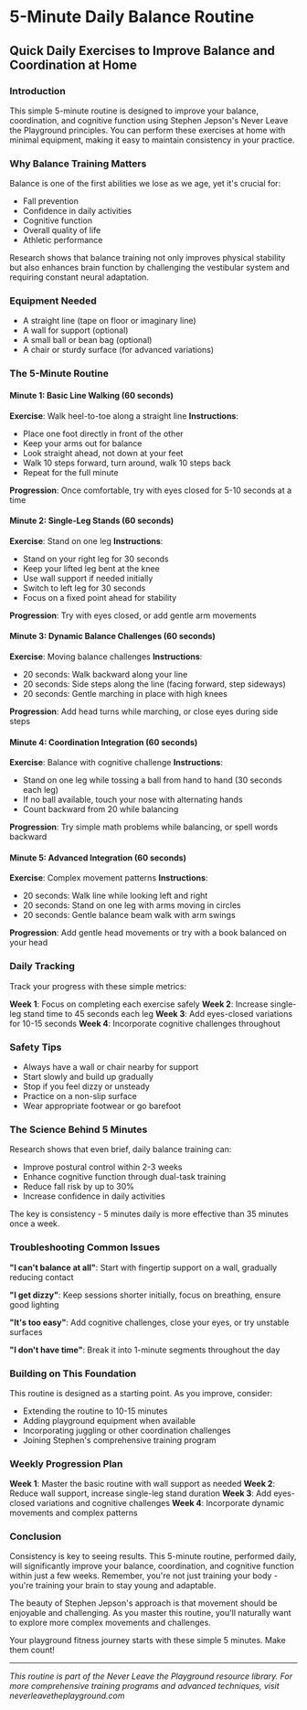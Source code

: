 # 5-Minute Daily Balance Routine
## Quick Daily Exercises to Improve Balance and Coordination at Home

### Introduction

This simple 5-minute routine is designed to improve your balance, coordination, and cognitive function using Stephen Jepson's Never Leave the Playground principles. You can perform these exercises at home with minimal equipment, making it easy to maintain consistency in your practice.

### Why Balance Training Matters

Balance is one of the first abilities we lose as we age, yet it's crucial for:
- Fall prevention
- Confidence in daily activities
- Cognitive function
- Overall quality of life
- Athletic performance

Research shows that balance training not only improves physical stability but also enhances brain function by challenging the vestibular system and requiring constant neural adaptation.

### Equipment Needed

- A straight line (tape on floor or imaginary line)
- A wall for support (optional)
- A small ball or bean bag (optional)
- A chair or sturdy surface (for advanced variations)

### The 5-Minute Routine

#### Minute 1: Basic Line Walking (60 seconds)
**Exercise**: Walk heel-to-toe along a straight line
**Instructions**:
- Place one foot directly in front of the other
- Keep your arms out for balance
- Look straight ahead, not down at your feet
- Walk 10 steps forward, turn around, walk 10 steps back
- Repeat for the full minute

**Progression**: Once comfortable, try with eyes closed for 5-10 seconds at a time

#### Minute 2: Single-Leg Stands (60 seconds)
**Exercise**: Stand on one leg
**Instructions**:
- Stand on your right leg for 30 seconds
- Keep your lifted leg bent at the knee
- Use wall support if needed initially
- Switch to left leg for 30 seconds
- Focus on a fixed point ahead for stability

**Progression**: Try with eyes closed, or add gentle arm movements

#### Minute 3: Dynamic Balance Challenges (60 seconds)
**Exercise**: Moving balance challenges
**Instructions**:
- 20 seconds: Walk backward along your line
- 20 seconds: Side steps along the line (facing forward, step sideways)
- 20 seconds: Gentle marching in place with high knees

**Progression**: Add head turns while marching, or close eyes during side steps

#### Minute 4: Coordination Integration (60 seconds)
**Exercise**: Balance with cognitive challenge
**Instructions**:
- Stand on one leg while tossing a ball from hand to hand (30 seconds each leg)
- If no ball available, touch your nose with alternating hands
- Count backward from 20 while balancing

**Progression**: Try simple math problems while balancing, or spell words backward

#### Minute 5: Advanced Integration (60 seconds)
**Exercise**: Complex movement patterns
**Instructions**:
- 20 seconds: Walk line while looking left and right
- 20 seconds: Stand on one leg with arms moving in circles
- 20 seconds: Gentle balance beam walk with arm swings

**Progression**: Add gentle head movements or try with a book balanced on your head

### Daily Tracking

Track your progress with these simple metrics:

**Week 1**: Focus on completing each exercise safely
**Week 2**: Increase single-leg stand time to 45 seconds each leg
**Week 3**: Add eyes-closed variations for 10-15 seconds
**Week 4**: Incorporate cognitive challenges throughout

### Safety Tips

- Always have a wall or chair nearby for support
- Start slowly and build up gradually
- Stop if you feel dizzy or unsteady
- Practice on a non-slip surface
- Wear appropriate footwear or go barefoot

### The Science Behind 5 Minutes

Research shows that even brief, daily balance training can:
- Improve postural control within 2-3 weeks
- Enhance cognitive function through dual-task training
- Reduce fall risk by up to 30%
- Increase confidence in daily activities

The key is consistency - 5 minutes daily is more effective than 35 minutes once a week.

### Troubleshooting Common Issues

**"I can't balance at all"**: Start with fingertip support on a wall, gradually reducing contact

**"I get dizzy"**: Keep sessions shorter initially, focus on breathing, ensure good lighting

**"It's too easy"**: Add cognitive challenges, close your eyes, or try unstable surfaces

**"I don't have time"**: Break it into 1-minute segments throughout the day

### Building on This Foundation

This routine is designed as a starting point. As you improve, consider:
- Extending the routine to 10-15 minutes
- Adding playground equipment when available
- Incorporating juggling or other coordination challenges
- Joining Stephen's comprehensive training program

### Weekly Progression Plan

**Week 1**: Master the basic routine with wall support as needed
**Week 2**: Reduce wall support, increase single-leg stand duration
**Week 3**: Add eyes-closed variations and cognitive challenges
**Week 4**: Incorporate dynamic movements and complex patterns

### Conclusion

Consistency is key to seeing results. This 5-minute routine, performed daily, will significantly improve your balance, coordination, and cognitive function within just a few weeks. Remember, you're not just training your body - you're training your brain to stay young and adaptable.

The beauty of Stephen Jepson's approach is that movement should be enjoyable and challenging. As you master this routine, you'll naturally want to explore more complex movements and challenges.

Your playground fitness journey starts with these simple 5 minutes. Make them count!

---

*This routine is part of the Never Leave the Playground resource library. For more comprehensive training programs and advanced techniques, visit neverleavetheplayground.com*

